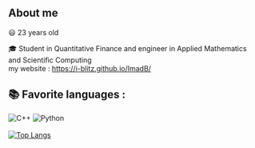 ## About me
:smiley: 23 years old

🎓 Student in Quantitative Finance and engineer in Applied Mathematics and Scientific Computing      
my website : https://i-blitz.github.io/ImadB/
## 📚 Favorite languages :
![C++](https://img.shields.io/badge/-C++-2C41CB?style=for-the-badge&logo=C%2B%2B&logoColor=white)
![Python](https://img.shields.io/badge/-Python-E15622?style=for-the-badge&logo=Python&logoColor=white)
<br><br>
[![Top Langs](https://github-readme-stats.vercel.app/api/top-langs/?username=I-Blitz&langs_count=5)](https://github.com/anuraghazra/github-readme-stats)
<br><br>    

 
